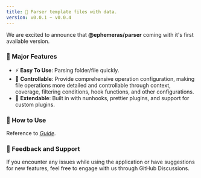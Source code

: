 ```yaml
---
title: 🌈 Parser template files with data.
version: v0.0.1 ~ v0.0.4
---
```


We are excited to announce that **@ephemeras/parser** coming with it's first available version.

### 🚀 Major Features

- ⚡ **Easy To Use**: Parsing folder/file quickly.
- 🎯 **Controllable**: Provide comprehensive operation configuration, making file operations more detailed and controllable through context, coverage, filtering conditions, hook functions, and other configurations.
- 🔌 **Extendable**: Built in with nunhooks, prettier plugins, and support for custom plugins.

### 🌟 How to Use

Reference to [*Guide*](https://kythuen.github.io/ephemeras/packages/parser).

### 📢 Feedback and Support

If you encounter any issues while using the application or have suggestions for new features, feel free to engage with us through GitHub Discussions.